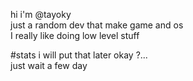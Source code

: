 hi i'm @tayoky  
just a random dev that make game and os   
I really like doing low level stuff

#stats
i will put that later okay ?...   
just wait a few day